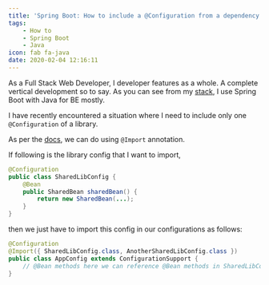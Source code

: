 ```yaml
---
title: 'Spring Boot: How to include a @Configuration from a dependency'
tags:
    - How to
    - Spring Boot
    - Java
icon: fab fa-java
date: 2020-02-04 12:16:11
---
```


As a Full Stack Web Developer, I developer features as a whole. A complete vertical development so to say. As you can see from my [stack][1], I use Spring Boot with Java for BE mostly.

I have recently encountered a situation where I need to include only one `@Configuration` of a library.

As per the [docs][2], we can do using `@Import` annotation.

If following is the library config that I want to import,

```java
@Configuration
public class SharedLibConfig {
    @Bean
    public SharedBean sharedBean() {
        return new SharedBean(...);
    }
}
```

then we just have to import this config in our configurations as follows:

```java
@Configuration
@Import({ SharedLibConfig.class, AnotherSharedLibConfig.class })
public class AppConfig extends ConfigurationSupport {
    // @Bean methods here we can reference @Bean methods in SharedLibConfig or AnotherSharedLibConfig.
}
```

[1]: /me/#Stack
[2]: https://docs.spring.io/spring-javaconfig/docs/1.0.0.M4/reference/html/ch04s03.html
